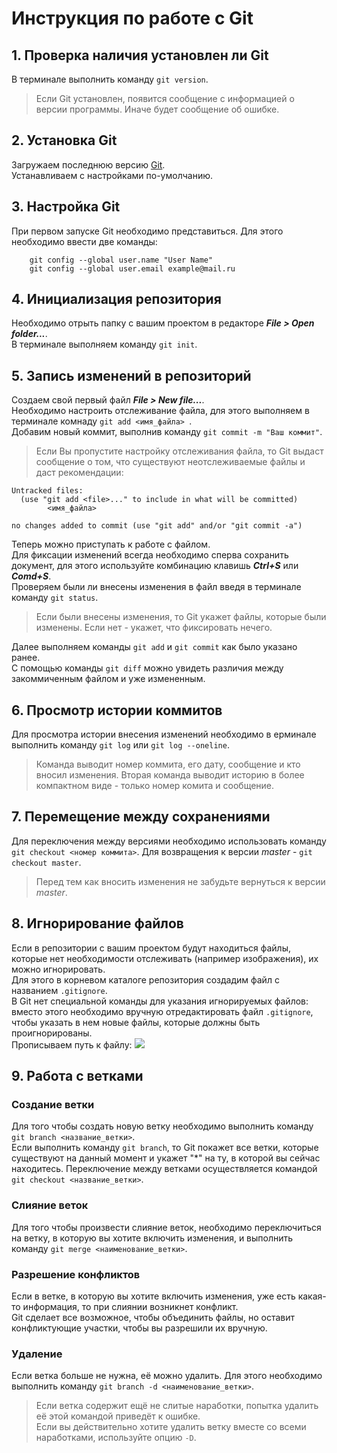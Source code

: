 # Инструкция по работе с Git

## 1. Проверка наличия установлен ли Git
В терминале выполнить команду `git version`.

> Если Git установлен, появится сообщение с информацией о версии программы. Иначе будет сообщение об ошибке.

## 2. Установка Git
Загружаем последнюю версию [Git](https://git-scm.com/download "Скачать Git").  
Устанавливаем с настройками по-умолчанию.

## 3. Настройка Git
При первом запуске Git необходимо представиться.
Для этого необходимо ввести две команды:
```
    git config --global user.name "User Name"
    git config --global user.email example@mail.ru
```

## 4. Инициализация репозитория
Необходимо отрыть папку с вашим проектом в редакторе ***File > Open folder...***.  
В терминале выполняем команду `git init`.

## 5. Запись изменений в репозиторий
Создаем свой первый файл ***File > New file...***.  
Необходимо настроить отслеживание файла, для этого выполняем в терминале комнаду `git add <имя_файла> `.  
Добавим новый коммит, выполнив команду `git commit -m "Ваш коммит"`.
> Если Вы пропустите настройку отслеживания файла, то Git выдаст сообщение о том, что существуют неотслеживаемые файлы и даст рекомендации:
```
Untracked files:
  (use "git add <file>..." to include in what will be committed)
        <имя_файла>

no changes added to commit (use "git add" and/or "git commit -a")
```
Теперь можно приступать к работе с файлом.  
Для фиксации изменений всегда необходимо сперва сохранить документ, для этого используйте комбинацию клавишь ***Ctrl+S*** или ***Comd+S***.  
Проверяем были ли внесены изменения в файл введя в терминале команду `git status`.
>Если были внесены изменения, то Git укажет файлы, которые были изменены. Если нет - укажет, что фиксировать нечего.

Далее выполняем команды `git add` и `git commit` как было указано ранее.  
С помощью команды `git diff` можно увидеть различия между закоммиченным файлом и уже измененным.

## 6.  Просмотр истории коммитов
Для просмотра истории внесения изменений необходимо в ерминале выполнить команду `git log` или `git log --oneline`.  
>Команда выводит номер коммита, его дату, сообщение и кто вносил изменения. Вторая команда выводит историю в более компактном виде - только номер комита и сообщение.
## 7. Перемещение между сохранениями
Для переключения между версиями необходимо использовать команду `git checkout <номер коммита>`. Для возвращения к версии *master* - `git checkout master`.  
>Перед тем как вносить изменения не забудьте вернуться к версии *master*.
## 8. Игнорирование файлов
Если в репозитории с вашим проектом будут находиться файлы, которые нет необходимости отслеживать (например изображения), их можно игнорировать.  
Для этого в корневом каталоге репозитория создадим файл с названием `.gitignore`.  
В Git нет специальной команды для указания игнорируемых файлов: вместо этого необходимо вручную отредактировать файл `.gitignore`, чтобы указать в нем новые файлы, которые должны быть проигнорированы.  
Прописываем путь к файлу:
![](image.jpg)

## 9. Работа с ветками
### Создание ветки
Для того чтобы создать новую ветку необходимо выполнить команду `git branch <название_ветки>`.  
Если выполнить команду `git branch`, то Git покажет все ветки, которые существуют на данный момент и укажет "*" на ту, в которой вы сейчас находитесь.
Переключение между ветками осуществляется командой `git checkout <название_ветки>`.
### Слияние веток
Для того чтобы произвести слияние веток, необходимо переключиться на ветку, в которую вы хотите включить изменения, и выполнить команду `git merge <наименование_ветки>`.
### Разрешение конфликтов
Если в ветке, в которую вы хотите включить изменения, уже есть какая-то информация, то при слиянии возникнет конфликт.  
Git сделает все возможное, чтобы объединить файлы, но оставит конфликтующие участки, чтобы вы разрешили их вручную. 
### Удаление
Если ветка больше не нужна, её можно удалить. Для этого необходимо выполнить команду `git branch -d <наименование_ветки>`.
>Если ветка содержит ещё не слитые наработки, попытка удалить её этой командой приведёт к ошибке.  
Если вы действительно хотите удалить ветку вместе со всеми наработками, используйте опцию `-D`.


